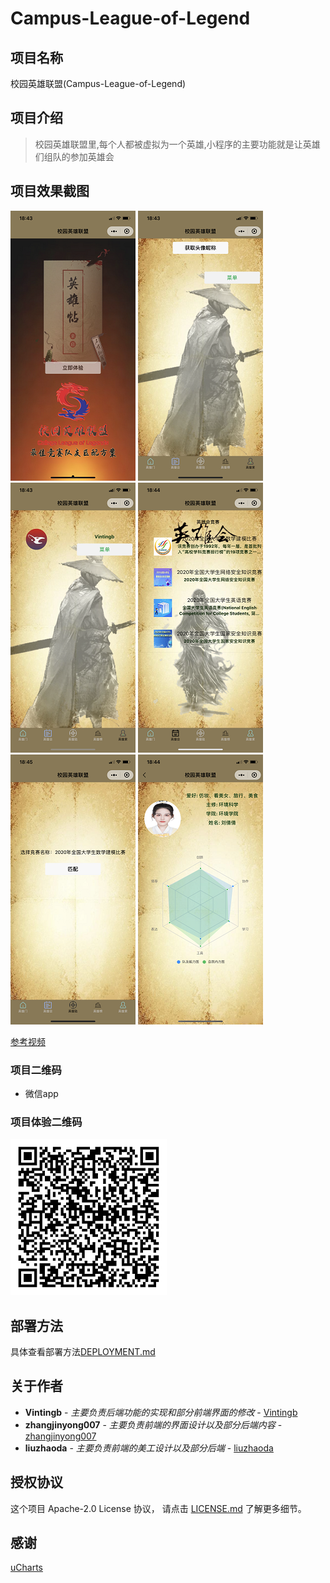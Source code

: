<!--
 * @Date: 2020-11-13 18:37:57
 * @LastEditors: Vinting
 * @LastEditTime: 2020-11-13 20:14:38
-->
# Campus-League-of-Legend
## 项目名称
校园英雄联盟(Campus-League-of-Legend)
## 项目介绍
> 校园英雄联盟里,每个人都被虚拟为一个英雄,小程序的主要功能就是让英雄们组队的参加英雄会

## 项目效果截图
![](example/images/1.PNG)
![](example/images/2.PNG)
![](example/images/3.PNG)
![](example/images/4.PNG)
![](example/images/5.PNG)
![](example/images/6.PNG)

[参考视频](example/video/video.mp4)

### 项目二维码

- 微信app

### 项目体验二维码
![](example/images/qrcode.PNG)
## 部署方法

具体查看部署方法[DEPLOYMENT.md](DEPLOYMENT.md)

## 关于作者

* **Vintingb** - *主要负责后端功能的实现和部分前端界面的修改* - [Vintingb](https://github.com/vintingb)
* **zhangjinyong007** - *主要负责前端的界面设计以及部分后端内容* - [zhangjinyong007](https://github.com/zhangjinyong007)
* **liuzhaoda** - *主要负责前端的美工设计以及部分后端* - [liuzhaoda](https://github.com/liuzhaoda)

## 授权协议

这个项目 Apache-2.0 License 协议， 请点击 [LICENSE.md](LICENSE) 了解更多细节。

## 感谢
[uCharts](https://gitee.com/uCharts/uCharts)
